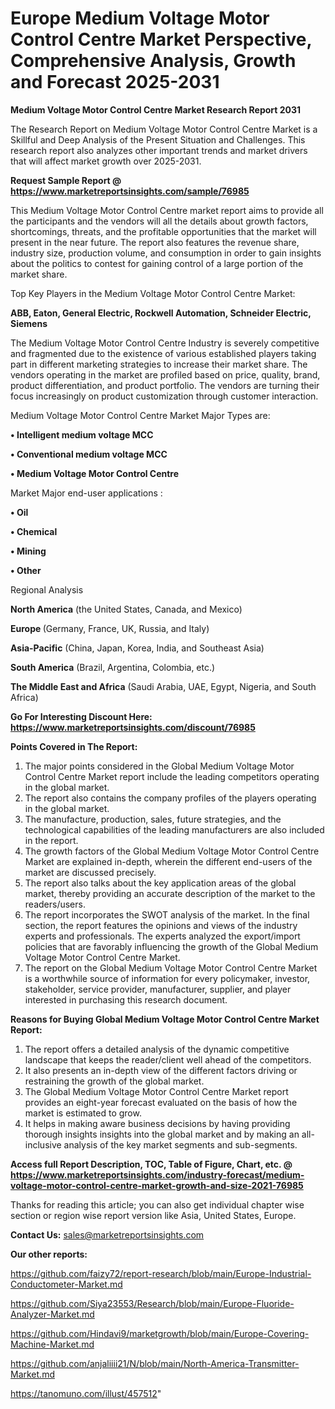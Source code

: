 # Europe Medium Voltage Motor Control Centre Market Perspective, Comprehensive Analysis, Growth and Forecast 2025-2031

<strong>Medium Voltage Motor Control Centre Market Research Report 2031</strong>

The Research Report on Medium Voltage Motor Control Centre Market is a Skillful and Deep Analysis of the Present Situation and Challenges. This research report also analyzes other important trends and market drivers that will affect market growth over 2025-2031.

<strong>Request Sample Report @ <a href=https://www.marketreportsinsights.com/sample/76985>https://www.marketreportsinsights.com/sample/76985</a></strong>

This Medium Voltage Motor Control Centre market report aims to provide all the participants and the vendors will all the details about growth factors, shortcomings, threats, and the profitable opportunities that the market will present in the near future. The report also features the revenue share, industry size, production volume, and consumption in order to gain insights about the politics to contest for gaining control of a large portion of the market share.

Top Key Players in the Medium Voltage Motor Control Centre Market:

<strong>ABB, Eaton, General Electric, Rockwell Automation, Schneider Electric, Siemens</strong>

The Medium Voltage Motor Control Centre Industry is severely competitive and fragmented due to the existence of various established players taking part in different marketing strategies to increase their market share. The vendors operating in the market are profiled based on price, quality, brand, product differentiation, and product portfolio. The vendors are turning their focus increasingly on product customization through customer interaction.

Medium Voltage Motor Control Centre Market Major Types are:

<strong>• Intelligent medium voltage MCC

• Conventional medium voltage MCC

• Medium Voltage Motor Control Centre</strong>

Market Major end-user applications :

<strong>• Oil

• Chemical

• Mining

• Other</strong>

Regional Analysis

</u><strong><b>North America</b></strong> (the United States, Canada, and Mexico)

<strong><b>Europe </b></strong>(Germany, France, UK, Russia, and Italy)

<strong><b>Asia-Pacific</b></strong> (China, Japan, Korea, India, and Southeast Asia)

<strong><b>South America</b></strong> (Brazil, Argentina, Colombia, etc.)

<strong><b>The Middle East and Africa</b></strong> (Saudi Arabia, UAE, Egypt, Nigeria, and South Africa)

<strong>Go For Interesting Discount Here: <a href=https://www.marketreportsinsights.com/discount/76985>https://www.marketreportsinsights.com/discount/76985</a></strong>

<strong>Points Covered in The Report:</strong>
<ol>
  <li>The major points considered in the Global Medium Voltage Motor Control Centre Market report include the leading competitors operating in the global market.</li>
  <li>The report also contains the company profiles of the players operating in the global market.</li>
  <li>The manufacture, production, sales, future strategies, and the technological capabilities of the leading manufacturers are also included in the report.</li>
  <li>The growth factors of the Global Medium Voltage Motor Control Centre Market are explained in-depth, wherein the different end-users of the market are discussed precisely.</li>
  <li>The report also talks about the key application areas of the global market, thereby providing an accurate description of the market to the readers/users.</li>
  <li>The report incorporates the SWOT analysis of the market. In the final section, the report features the opinions and views of the industry experts and professionals. The experts analyzed the export/import policies that are favorably influencing the growth of the Global Medium Voltage Motor Control Centre Market.</li>
  <li>The report on the Global Medium Voltage Motor Control Centre Market is a worthwhile source of information for every policymaker, investor, stakeholder, service provider, manufacturer, supplier, and player interested in purchasing this research document.</li>
</ol>
<strong>Reasons for Buying Global Medium Voltage Motor Control Centre Market Report:</strong>

<ol>
  <li>The report offers a detailed analysis of the dynamic competitive landscape that keeps the reader/client well ahead of the competitors.</li>
  <li>It also presents an in-depth view of the different factors driving or restraining the growth of the global market.</li>
  <li>The Global Medium Voltage Motor Control Centre Market report provides an eight-year forecast evaluated on the basis of how the market is estimated to grow.</li>
  <li>It helps in making aware business decisions by having providing thorough insights insights into the global market and by making an all-inclusive analysis of the key market segments and sub-segments.</li>
</ol>
<strong>Access full Report Description, TOC, Table of Figure, Chart, etc. @ <a href=https://www.marketreportsinsights.com/industry-forecast/medium-voltage-motor-control-centre-market-growth-and-size-2021-76985>https://www.marketreportsinsights.com/industry-forecast/medium-voltage-motor-control-centre-market-growth-and-size-2021-76985</a></strong>


Thanks for reading this article; you can also get individual chapter wise section or region wise report version like Asia, United States, Europe.

<strong>Contact Us:</strong>
sales@marketreportsinsights.com

<strong>Our other reports:</strong>

<a href=https://github.com/faizy72/report-research/blob/main/Europe-Industrial-Conductometer-Market.md>https://github.com/faizy72/report-research/blob/main/Europe-Industrial-Conductometer-Market.md</a>

<a href=https://github.com/Siya23553/Research/blob/main/Europe-Fluoride-Analyzer-Market.md>https://github.com/Siya23553/Research/blob/main/Europe-Fluoride-Analyzer-Market.md</a>

<a href=https://github.com/Hindavi9/marketgrowth/blob/main/Europe-Covering-Machine-Market.md>https://github.com/Hindavi9/marketgrowth/blob/main/Europe-Covering-Machine-Market.md</a>

<a href=https://github.com/anjaliiii21/N/blob/main/North-America-Transmitter-Market.md>https://github.com/anjaliiii21/N/blob/main/North-America-Transmitter-Market.md</a>

<a href=https://tanomuno.com/illust/457512>https://tanomuno.com/illust/457512</a>"
